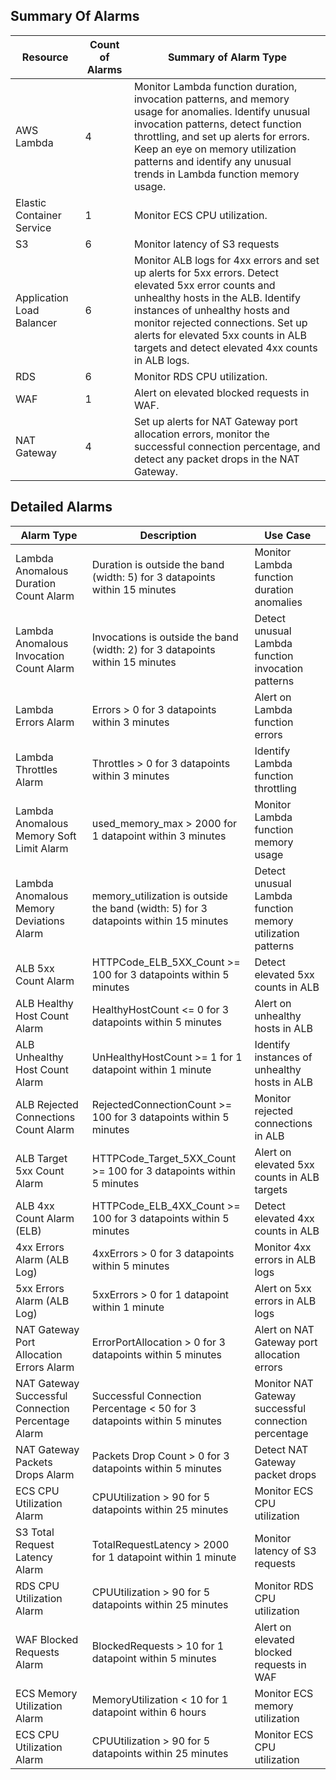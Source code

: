 ## Summary Of Alarms
| Resource | Count of Alarms | Summary of Alarm Type |
| ---------- | ---------- | ---------- | 
| AWS Lambda | 4 | Monitor Lambda function duration, invocation patterns, and memory usage for anomalies. Identify unusual invocation patterns, detect function throttling, and set up alerts for errors. Keep an eye on memory utilization patterns and identify any unusual trends in Lambda function memory usage. | 
| Elastic Container Service | 1 | Monitor ECS CPU utilization. | 
| S3 | 6 | Monitor latency of S3 requests | 
| Application Load Balancer | 6 | Monitor ALB logs for 4xx errors and set up alerts for 5xx errors. Detect elevated 5xx error counts and unhealthy hosts in the ALB. Identify instances of unhealthy hosts and monitor rejected connections. Set up alerts for elevated 5xx counts in ALB targets and detect elevated 4xx counts in ALB logs. | 
| RDS | 6 | Monitor RDS CPU utilization. | 
| WAF | 1 | Alert on elevated blocked requests in WAF. | 
| NAT Gateway | 4 | Set up alerts for NAT Gateway port allocation errors, monitor the successful connection percentage, and detect any packet drops in the NAT Gateway. | 


## Detailed Alarms

| Alarm Type                                         | Description                                                                          | Use Case                                                   |
| -------------------------------------------------- | ------------------------------------------------------------------------------------ | ---------------------------------------------------------- |
| Lambda Anomalous Duration Count Alarm              | Duration is outside the band (width: 5) for 3 datapoints within 15 minutes           | Monitor Lambda function duration anomalies                 |
| Lambda Anomalous Invocation Count Alarm            | Invocations is outside the band (width: 2) for 3 datapoints within 15 minutes        | Detect unusual Lambda function invocation patterns         |
| Lambda Errors Alarm                                | Errors > 0 for 3 datapoints within 3 minutes                                         | Alert on Lambda function errors                            |
| Lambda Throttles Alarm                             | Throttles > 0 for 3 datapoints within 3 minutes                                      | Identify Lambda function throttling                        |
| Lambda Anomalous Memory Soft Limit Alarm           | used_memory_max > 2000 for 1 datapoint within 3 minutes                              | Monitor Lambda function memory usage                       |
| Lambda Anomalous Memory Deviations Alarm           | memory_utilization is outside the band (width: 5) for 3 datapoints within 15 minutes | Detect unusual Lambda function memory utilization patterns |
| ALB 5xx Count Alarm                                | HTTPCode_ELB_5XX_Count >= 100 for 3 datapoints within 5 minutes                      | Detect elevated 5xx counts in ALB                          |
| ALB Healthy Host Count Alarm                       | HealthyHostCount <= 0 for 3 datapoints within 5 minutes                              | Alert on unhealthy hosts in ALB                            |
| ALB Unhealthy Host Count Alarm                     | UnHealthyHostCount >= 1 for 1 datapoint within 1 minute                              | Identify instances of unhealthy hosts in ALB               |
| ALB Rejected Connections Count Alarm               | RejectedConnectionCount >= 100 for 3 datapoints within 5 minutes                     | Monitor rejected connections in ALB                        |
| ALB Target 5xx Count Alarm                         | HTTPCode_Target_5XX_Count >= 100 for 3 datapoints within 5 minutes                   | Alert on elevated 5xx counts in ALB targets                |
| ALB 4xx Count Alarm (ELB)                          | HTTPCode_ELB_4XX_Count >= 100 for 3 datapoints within 5 minutes                      | Detect elevated 4xx counts in ALB                          |
| 4xx Errors Alarm (ALB Log)                         | 4xxErrors > 0 for 3 datapoints within 5 minutes                                      | Monitor 4xx errors in ALB logs                             |
| 5xx Errors Alarm (ALB Log)                         | 5xxErrors > 0 for 1 datapoint within 1 minute                                        | Alert on 5xx errors in ALB logs                            |
| NAT Gateway Port Allocation Errors Alarm           | ErrorPortAllocation > 0 for 3 datapoints within 5 minutes                            | Alert on NAT Gateway port allocation errors                |
| NAT Gateway Successful Connection Percentage Alarm | Successful Connection Percentage < 50 for 3 datapoints within 5 minutes              | Monitor NAT Gateway successful connection percentage       |
| NAT Gateway Packets Drops Alarm                    | Packets Drop Count > 0 for 3 datapoints within 5 minutes                             | Detect NAT Gateway packet drops                            |
| ECS CPU Utilization Alarm                          | CPUUtilization > 90 for 5 datapoints within 25 minutes                               | Monitor ECS CPU utilization                                |
| S3 Total Request Latency Alarm                     | TotalRequestLatency > 2000 for 1 datapoint within 1 minute                           | Monitor latency of S3 requests                             |
| RDS CPU Utilization Alarm                          | CPUUtilization > 90 for 5 datapoints within 25 minutes                               | Monitor RDS CPU utilization                                |
| WAF Blocked Requests Alarm                         | BlockedRequests > 10 for 1 datapoint within 5 minutes                                | Alert on elevated blocked requests in WAF                  |
| ECS Memory Utilization Alarm                       | MemoryUtilization < 10 for 1 datapoint within 6 hours                                | Monitor ECS memory utilization                             |
| ECS CPU Utilization Alarm                          | CPUUtilization > 90 for 5 datapoints within 25 minutes                               | Monitor ECS CPU utilization                                |